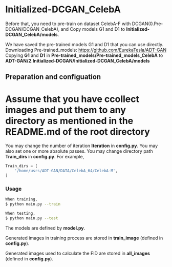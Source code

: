 # Initialized-DCGAN_CelebA


Before that, you need to pre-train on dataset CelebA-F with DCGAN(0.Pre-DCGAN/DCGAN_CelebA), and Copy models G1 and D1 to **Initialized-DCGAN_CelebA/models**. 

We have saved the pre-trained models G1 and D1 that you can use directly.
Downloading Pre-trained_models: https://github.com/EurekaTesla/ADT-GAN
Copying **G1** and **D1** in **Pre-trained_models/Pre-trained_models_CelebA** to **ADT-GAN/2.Initialized-DCGAN/Initialized-DCGAN_CelebA/models**



## Preparation and configuation

# Assume that you have ccollect images and put them to any directory as mentioned in the README.md of the root directory

You may change the number of iteration  **Iteration** in **config.py**.
You may also set one or more absolute passes.
You may change directory path **Train_dirs** in **config.py**.
For example, 
```python
Train_dirs = [
    '/home/usrs/ADT-GAN/DATA/CelebA_64/CelebA-M',
]
```

### Usage

```bash
When training,
$ python main.py --train

When testing,
$ python main.py --test
```

The models are defined by **model.py**.

Generated images in training process are stored in **train_image** (defined in **config.py**).

Generated images used to calculate the FID are stored in **all_images** (defined in **config.py**).